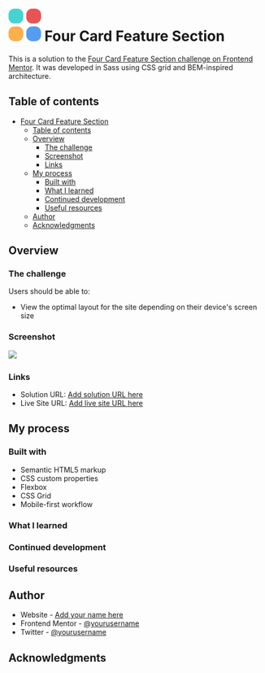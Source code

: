 # ![icon] Four Card Feature Section

This is a solution to the [Four Card Feature Section challenge on Frontend Mentor][fourCardChallenge]. It was developed in Sass using CSS grid and BEM-inspired architecture.

## Table of contents

- [ Four Card Feature Section](#-four-card-feature-section)
  - [Table of contents](#table-of-contents)
  - [Overview](#overview)
    - [The challenge](#the-challenge)
    - [Screenshot](#screenshot)
    - [Links](#links)
  - [My process](#my-process)
    - [Built with](#built-with)
    - [What I learned](#what-i-learned)
    - [Continued development](#continued-development)
    - [Useful resources](#useful-resources)
  - [Author](#author)
  - [Acknowledgments](#acknowledgments)

## Overview

### The challenge

Users should be able to:

- View the optimal layout for the site depending on their device's screen size

### Screenshot

![](./screenshot.jpg)


### Links

- Solution URL: [Add solution URL here](https://your-solution-url.com)
- Live Site URL: [Add live site URL here](https://your-live-site-url.com)

## My process

### Built with

- Semantic HTML5 markup
- CSS custom properties
- Flexbox
- CSS Grid
- Mobile-first workflow

### What I learned


### Continued development


### Useful resources


## Author

- Website - [Add your name here](https://www.your-site.com)
- Frontend Mentor - [@yourusername](https://www.frontendmentor.io/profile/yourusername)
- Twitter - [@yourusername](https://www.twitter.com/yourusername)

## Acknowledgments

[integraTech]:        https://www.integratechsupport.com
[linkedIn]:           https://www.linkedin.com/jsherrick
[frontendMentor]:     https://www.frontendmentor.io
[fourCardChallenge]:  https://www.frontendmentor.io/challenges/four-card-feature-section-weK1eFYK
[icon]:               https://github.com/j-sherrick/four-card-feature/blob/master/src/images/icon-favicon.svg
